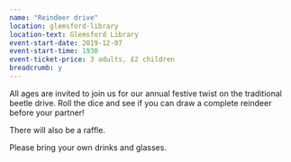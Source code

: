 ```yaml
---
name: "Reindeer drive"
location: glemsford-library
location-text: Glemsford Library
event-start-date: 2019-12-07
event-start-time: 1930
event-ticket-price: 3 adults, £2 children
breadcrumb: y
---
```


All ages are invited to join us for our annual festive twist on the traditional beetle drive. Roll the dice and see if you can draw a complete reindeer before your partner!

There will also be a raffle.

Please bring your own drinks and glasses.
